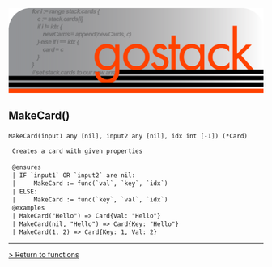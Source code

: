 ![Banner](../../media/gostack_SmallerTransparent.png)

 <h2>MakeCard()</h2>

 `MakeCard(input1 any [nil], input2 any [nil], idx int [-1]) (*Card)`

```
 Creates a card with given properties
 
 @ensures
 | IF `input1` OR `input2` are nil:
 |     MakeCard := func(`val`, `key`, `idx`)
 | ELSE:
 |     MakeCard := func(`key`, `val`, `idx`)
 @examples
 | MakeCard("Hello") => Card{Val: "Hello"}
 | MakeCard(nil, "Hello") => Card{Key: "Hello"}
 | MakeCard(1, 2) => Card{Key: 1, Val: 2}
```

---

 [> Return to functions](../functionsAPI.md)